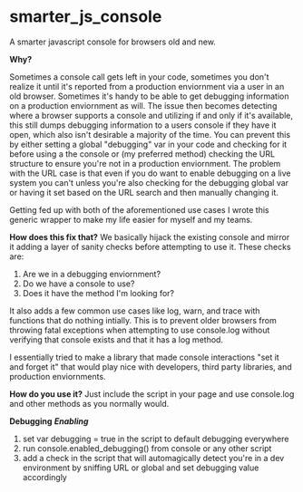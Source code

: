 smarter_js_console
==================

A smarter javascript console for browsers old and new.

**Why?**

Sometimes a console call gets left in your code, sometimes you don't realize it until it's reported from a production enviornment via a user in an old browser.  Sometimes it's handy to be able to get debugging information on a production enviornment as will.  The issue then becomes detecting where a browser supports a console and utilizing if and only if it's available, this still dumps debugging information to a users console if they have it open, which also isn't desirable a majority of the time.  You can prevent this by either setting a global "debugging" var in your code and checking for it before using a the console or (my preferred method) checking the URL structure to ensure you're not in a production enviornment.  The problem with the URL case is that even if you do want to enable debugging on a live system you can't unless you're also checking for the debugging global var or having it set based on the URL search and then manually changing it.

Getting fed up with both of the aforementioned use cases I wrote this generic wrapper to make my life easier for myself and my teams.

**How does this fix that?**
We basically hijack the existing console and mirror it adding a layer of sanity checks before attempting to use it.  These checks are:

1. Are we in a debugging enviornment? 
2. Do we have a console to use?
3. Does it have the method I'm looking for?

It also adds a few common use cases like log, warn, and trace with functions that do nothing intially.  This is to prevent older browsers from throwing fatal exceptions when attempting to use console.log without verifying that console exists and that it has a log method.

I essentially tried to make a library that made console interactions "set it and forget it" that would play nice with developers, third party libraries, and production enviornments.

**How do you use it?**
Just include the script in your page and use console.log and other methods as you normally would.

**Debugging**
***Enabling***

1. set var debugging = true in the script to default debugging everywhere
2. run console.enabled_debugging() from console or any other script 
3. add a check in the script that will automagically detect you're in a dev environment by sniffing URL or global and set debugging value accordingly
